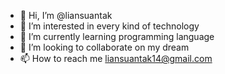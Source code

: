 - 👋 Hi, I’m @liansuantak
- 👀 I’m interested in every kind of technology
- 🌱 I’m currently learning programming language
- 💞️ I’m looking to collaborate on my dream
- 📫 How to reach me liansuantak14@gmail.com

<!---
liansuantak/liansuantak is a ✨ special ✨ repository because its `README.md` (this file) appears on your GitHub profile.
You can click the Preview link to take a look at your changes.
--->
